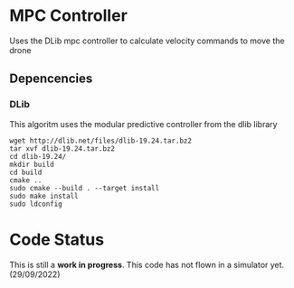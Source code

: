 # MPC Controller
Uses the DLib mpc controller to calculate velocity commands to move the drone 

## Depencencies
### DLib
This algoritm uses the modular predictive controller from the dlib library
```
wget http://dlib.net/files/dlib-19.24.tar.bz2
tar xvf dlib-19.24.tar.bz2
cd dlib-19.24/
mkdir build
cd build
cmake ..
sudo cmake --build . --target install
sudo make install
sudo ldconfig
```

# Code Status
This is still a **work in progress**.  This code has not flown in a simulator yet. (29/09/2022)
